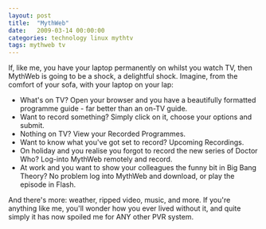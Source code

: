 ```yaml
---
layout: post
title:  "MythWeb"
date:   2009-03-14 00:00:00
categories: technology linux mythtv
tags: mythweb tv
---
```


If, like me, you have your laptop permanently on whilst you watch TV, then MythWeb is going to be a shock, a delightful shock.  Imagine, from the comfort of your sofa, with your laptop on your lap:

   * What's on TV?  Open your browser and you have a beautifully formatted programme guide - far better than an on-TV guide.
   * Want to record something? Simply click on it, choose your options and submit.
   * Nothing on TV?  View your Recorded Programmes.
   * Want to know what you've got set to record?  Upcoming Recordings.
   * On holiday and you realise you forgot to record the new series of Doctor Who?  Log-into MythWeb remotely and record.
   * At work and you want to show your colleagues the funny bit in Big Bang Theory?  No problem log into MythWeb and download, or play the episode in Flash.

And there's more: weather, ripped video, music, and more.  If you're anything like me, you'll wonder how you ever lived without it, and quite simply it has now spoiled me for ANY other PVR system.


